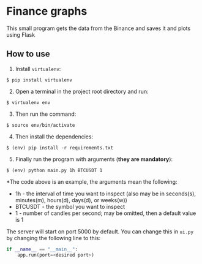 # Finance graphs
This small program gets the data from the Binance and saves it and plots using Flask

## How to use

1. Install `virtualenv`:
```
$ pip install virtualenv
```

2. Open a terminal in the project root directory and run:
```
$ virtualenv env
```

3. Then run the command:
```
$ source env/bin/activate
```

4. Then install the dependencies:
```
$ (env) pip install -r requirements.txt
```

5. Finally run the program with arguments (**they are mandatory**):
```
$ (env) python main.py 1h BTCUSDT 1
```
*The code above is an example, the arguments mean the following:
* 1h - the interval of time you want to inspect (also may be in seconds(s), minutes(m), hours(d), days(d), or weeks(w))
* BTCUSDT - the symbol you want to inspect
* 1 - number of candles per second; may be omitted, then a default value is 1

The server will start on port 5000 by default. You can change this in `ui.py` by changing the following line to this:

```python
if __name__ == "__main__":
    app.run(port=<desired port>)

